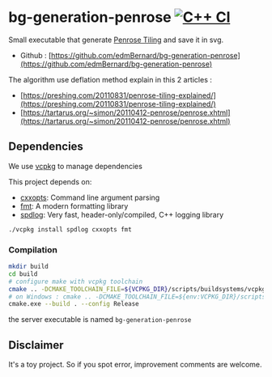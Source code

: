 # bg-generation-penrose [![C++ CI](https://github.com/edmBernard/bg-generation-penrose/actions/workflows/cpp.yml/badge.svg)](https://github.com/edmBernard/bg-generation-penrose/actions/workflows/cpp.yml)

Small executable that generate [Penrose Tiling](https://en.wikipedia.org/wiki/Penrose_tiling) and save it in svg.

- Github : [https://github.com/edmBernard/bg-generation-penrose](https://github.com/edmBernard/bg-generation-penrose)

The algorithm use deflation method explain in this 2 articles :
- [https://preshing.com/20110831/penrose-tiling-explained/](https://preshing.com/20110831/penrose-tiling-explained/)
- [https://tartarus.org/~simon/20110412-penrose/penrose.xhtml](https://tartarus.org/~simon/20110412-penrose/penrose.xhtml)


## Dependencies

We use [vcpkg](https://github.com/Microsoft/vcpkg) to manage dependencies

This project depends on:
- [cxxopts](https://github.com/jarro2783/cxxopts): Command line argument parsing
- [fmt](https://fmt.dev/latest/index.html): A modern formatting library
- [spdlog](https://github.com/gabime/spdlog): Very fast, header-only/compiled, C++ logging library


```
./vcpkg install spdlog cxxopts fmt
```

### Compilation

```bash
mkdir build
cd build
# configure make with vcpkg toolchain
cmake .. -DCMAKE_TOOLCHAIN_FILE=${VCPKG_DIR}/scripts/buildsystems/vcpkg.cmake
# on Windows : cmake .. -DCMAKE_TOOLCHAIN_FILE=${env:VCPKG_DIR}/scripts/buildsystems/vcpkg.cmake
cmake.exe --build . --config Release
```

the server executable is named `bg-generation-penrose`

## Disclaimer

It's a toy project. So if you spot error, improvement comments are welcome.
